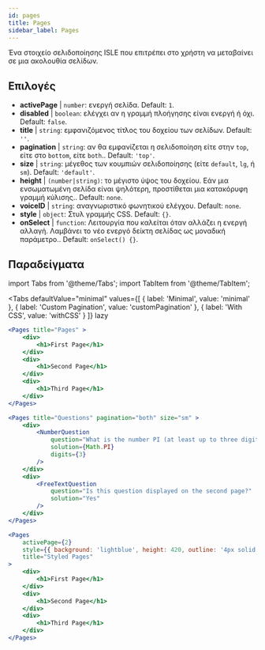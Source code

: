 ```yaml
---
id: pages 
title: Pages
sidebar_label: Pages
---
```


Ένα στοιχείο σελιδοποίησης ISLE που επιτρέπει στο χρήστη να μεταβαίνει σε μια ακολουθία σελίδων.

## Επιλογές

* __activePage__ | `number`: ενεργή σελίδα. Default: `1`.
* __disabled__ | `boolean`: ελέγχει αν η γραμμή πλοήγησης είναι ενεργή ή όχι. Default: `false`.
* __title__ | `string`: εμφανιζόμενος τίτλος του δοχείου των σελίδων. Default: `''`.
* __pagination__ | `string`: αν θα εμφανίζεται η σελιδοποίηση είτε στην `top`, είτε στο `bottom`, είτε `both`.. Default: `'top'`.
* __size__ | `string`: μέγεθος των κουμπιών σελιδοποίησης (είτε `default`, `lg`, ή `sm`). Default: `'default'`.
* __height__ | `(number|string)`: το μέγιστο ύψος του δοχείου. Εάν μια ενσωματωμένη σελίδα είναι ψηλότερη, προστίθεται μια κατακόρυφη γραμμή κύλισης.. Default: `none`.
* __voiceID__ | `string`: αναγνωριστικό φωνητικού ελέγχου. Default: `none`.
* __style__ | `object`: Στυλ γραμμής CSS. Default: `{}`.
* __onSelect__ | `function`: Λειτουργία που καλείται όταν αλλάζει η ενεργή αλλαγή. Λαμβάνει το νέο ενεργό δείκτη σελίδας ως μοναδική παράμετρο.. Default: `onSelect() {}`.


## Παραδείγματα

import Tabs from '@theme/Tabs';
import TabItem from '@theme/TabItem';

<Tabs
    defaultValue="minimal"
    values={[
        { label: 'Minimal', value: 'minimal' },
        { label: 'Custom Pagination', value: 'customPagination' },
        { label: 'With CSS', value: 'withCSS' }
    ]}
    lazy
>

<TabItem value="minimal">

```jsx live
<Pages title="Pages" >
    <div>
        <h1>First Page</h1>
    </div>
    <div>
        <h1>Second Page</h1>
    </div>
    <div>
        <h1>Third Page</h1>
    </div>
</Pages>
```

</TabItem>

<TabItem value="customPagination" >

```jsx live
<Pages title="Questions" pagination="both" size="sm" >
    <div>
        <NumberQuestion
            question="What is the number PI (at least up to three digits after the decimal point)?"
            solution={Math.PI}
            digits={3}
        />
    </div>
    <div>
        <FreeTextQuestion 
            question="Is this question displayed on the second page?"
            solution="Yes" 
        />
    </div>
</Pages>
```
</TabItem>

<TabItem value="withCSS">

```jsx live
<Pages 
    activePage={2}
    style={{ background: 'lightblue', height: 420, outline: '4px solid black' }} 
    title="Styled Pages"
>
    <div>
        <h1>First Page</h1>
    </div>
    <div>
        <h1>Second Page</h1>
    </div>
    <div>
        <h1>Third Page</h1>
    </div>
</Pages>
```

</TabItem>

</Tabs>

